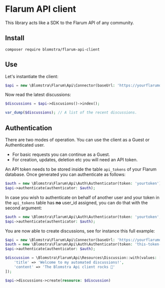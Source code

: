 # Flarum API client

This library acts like a SDK to the Flarum API of any community.

## Install

```
composer require blomstra/flarum-api-client
```

## Use

Let's instantiate the client:

```php
$api = new \Blomstra\Flarum\Api\Connector(baseUrl: 'https://yourflarumdomain.com/api/');
```

Now read the latest discussions:

```php
$discussions = $api->discusions()->index();

var_dump($discussions); // A list of the recent discussions.
```

## Authentication

There are two modes of operation. You can use the client as a Guest or Authenticated user.

- For basic requests you can continue as a Guest.
- For creation, updates, deletion etc you will need an API token.

An API token needs to be stored inside the table `api_tokens` of your Flarum database. Once generated you can authenticate as follows:

```php
$auth = new \Blomstra\Flarum\Api\Auth\Authenticator(token: 'yourtoken');
$api->authenticate(authenticator: $auth);
```

In case you wish to authenticate on behalf of another user and your token in the `api_tokens` table has **no** user_id assigned, you can do that with the second argument:

```php
$auth = new \Blomstra\Flarum\Api\Auth\Authenticator(token: 'yourtoken', userId: 5);
$api->authenticate(authenticator: $auth);
```

You are now able to create discussions, see for instance this full example:

```php
$api = new \Blomstra\Flarum\Api\Connector(baseUrl: 'https://yourflarumdomain.com/api/');
$auth = new \Blomstra\Flarum\Api\Auth\Authenticator(token: 'this-token-does-not-exist');
$api->authenticate(authenticator: $auth);

$discussion = \Blomstra\Flarum\Api\Resources\Discussion::with(values: [
    'title' => 'Welcome to my automated discussions!',
    'content' => 'The Blomstra Api client rocks 🤘'
]);

$api->discussions->create(resource: $discussion)
```
